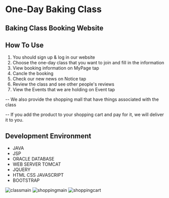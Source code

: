 # One-Day Baking Class
## Baking Class Booking Website


## How To Use
1. You should sign up & log in our website
2. Choose the one-day class that you want to join and fill in the information
3. View booking information on MyPage tap
4. Cancle the booking
5. Check our new news on Notice tap
6. Review the class and see other people's reviews
7. View the Events that we are holding on Event tap 

-- We also provide the shopping mall that have things associated with the class

-- If you add the product to your shopping cart and pay for it, we will deliver it to you.


## Development Environment
* JAVA
* JSP
* ORACLE DATABASE
* WEB SERVER TOMCAT
* JQUERY
* HTML CSS JAVASCRIPT
* BOOTSTRAP

![classmain](https://user-images.githubusercontent.com/71003577/111729280-0e46a880-88b2-11eb-952b-ad00548db33d.png)
![shoppingmain](https://user-images.githubusercontent.com/71003577/111729293-11da2f80-88b2-11eb-9cff-ac342fc98b2f.png)
![shoppingcart](https://user-images.githubusercontent.com/71003577/111729294-13a3f300-88b2-11eb-9051-0123c0963a00.png)
